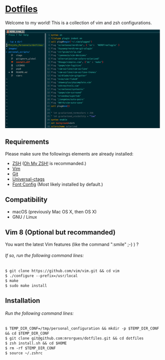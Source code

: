# [Dotfiles](https://github.com/mrorgues/dotfiles)

Welcome to my world! This is a collection of vim and zsh configurations. 

![Vim 8](/images/dotfiles.png)

## Requirements

Please make sure the followings elements are already installed:
* [ZSH](https://github.com/robbyrussell/oh-my-zsh/wiki/Installing-ZSH) ([Oh My ZSH!](http://ohmyz.sh/) is recommanded.)
* [Vim](http://www.vim.org/)
* [Git](https://git-scm.com/)
* [Universal-ctags](https://github.com/universal-ctags/ctags/blob/master/docs/autotools.rst) 
* [Font Config](https://www.freedesktop.org/wiki/Software/fontconfig) (Most likely installed by default.)

## Compatibility

* macOS (previously Mac OS X, then OS X) 
* GNU / Linux

## Vim 8 (Optional but recommanded)

You want the latest Vim features (like the command ":smile" ;-) ) ?

###### If so, run the following command lines:

```
$ git clone https://github.com/vim/vim.git && cd vim
$ ./configure --prefix=/usr/local
$ make
$ sudo make install 
```

## Installation

###### Run the following command lines:

```
$ TEMP_DIR_CONF=/tmp/personal_configuration && mkdir -p $TEMP_DIR_CONF && cd $TEMP_DIR_CONF
$ git clone git@github.com:mrorgues/dotfiles.git && cd dotfiles 
$ zsh install.sh && cd $HOME
$ rm -rf $TEMP_DIR_CONF
$ source ~/.zshrc
```
